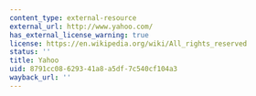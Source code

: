 ```yaml
---
content_type: external-resource
external_url: http://www.yahoo.com/
has_external_license_warning: true
license: https://en.wikipedia.org/wiki/All_rights_reserved
status: ''
title: Yahoo
uid: 8791cc08-6293-41a8-a5df-7c540cf104a3
wayback_url: ''
---
```

